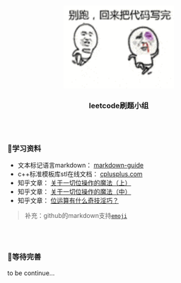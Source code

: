 <p align="center">
  <img src="images/h1.gif" width="250"/></a>
  <h3 align="center">leetcode刷题小组</h3>
</p>

<br/>
<br/>

### :closed_book:学习资料
* 文本标记语言markdown： [markdown-guide](https://guides.github.com/features/mastering-markdown/)
* c++标准模板库stl在线文档： [cplusplus.com](http://www.cplusplus.com/reference/)
* 知乎文章： [关于一切位操作的魔法（上）](https://zhuanlan.zhihu.com/p/37014715?utm_source=qq&utm_medium=social&utm_oi=829394553948749824)
* 知乎文章： [关于一切位操作的魔法（中）](https://zhuanlan.zhihu.com/p/37175153?utm_source=qq&utm_medium=social&utm_oi=829394553948749824)
* 知乎文章： [位运算有什么奇技淫巧？](https://www.zhihu.com/question/38206659/answer/736472332?utm_source=qq&utm_medium=social&utm_oi=829394553948749824)
> 补充：github的markdown支持[`emoji`](https://www.webfx.com/tools/emoji-cheat-sheet/)

<br/>
<br/>


### :green_book:等待完善
to be continue...
